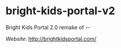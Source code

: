# bright-kids-portal-v2
Bright Kids Portal 2.0
remake of --

*Website*: http://brightkidsportal.com/
